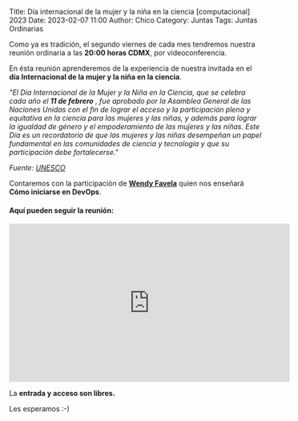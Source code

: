 Title: Día internacional de la mujer y la niña en la ciencia [computacional] 2023
Date: 2023-02-07 11:00
Author: Chico
Category: Juntas
Tags: Juntas Ordinarias

Como ya es tradición, el segundo viernes de cada mes tendremos nuestra reunión ordinaria a las __20:00 horas CDMX__, por videoconferencia.

En ésta reunión aprenderemos de la experiencia de nuestra invitada en el __día Internacional de la mujer y la niña en la ciencia__.

<!-- break -->

_"El Día Internacional de la Mujer y la Niña en la Ciencia, que se celebra cada año el **11 de febrero** , fue aprobado por la Asamblea General de las Naciones Unidas con el fin de lograr el acceso y la participación plena y equitativa en la ciencia para las mujeres y las niñas, y además para lograr la igualdad de género y el empoderamiento de las mujeres y las niñas. Este Día es un recordatorio de que las mujeres y las niñas desempeñan un papel fundamental en las comunidades de ciencia y tecnología y que su participación debe fortalecerse."_

_Fuente: [UNESCO](https://es.unesco.org/commemorations/womenandgirlinscienceday)_

Contaremos con la participación de __[Wendy Favela](https://twitter.com/Ritalin_P)__ quien nos enseñará __Cómo iniciarse en DevOps__. 

#### Aquí pueden seguir la reunión:

<iframe width="560" height="315" src="https://www.youtube.com/embed/BwXGQu0Y9Vw" title="YouTube video player" frameborder="0" allow="accelerometer; autoplay; clipboard-write; encrypted-media; gyroscope; picture-in-picture; web-share" allowfullscreen></iframe>

La __entrada y acceso son libres.__

Les esperamos :-)


